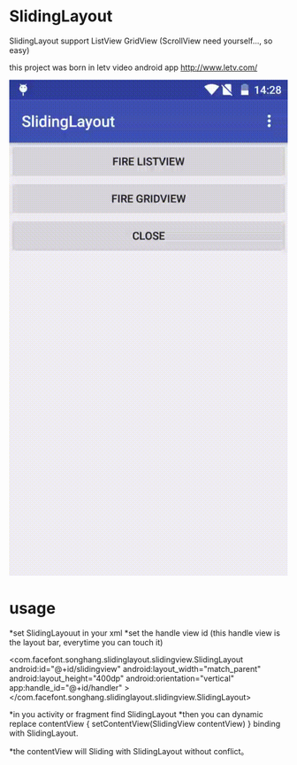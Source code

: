 # SlidingLayout
SlidingLayout support ListView GridView (ScrollView need yourself..., so easy)

this project was born in letv video android app http://www.letv.com/

![Renderings](https://github.com/songhanghang/SlidingLayout/blob/master/screenshot/A0001LRX22Gsonghang12062015142854.gif)

# usage
*set SlidingLayouut in your xml 
*set the handle view id (this handle view is the layout bar, everytime you can touch it)

<com.facefont.songhang.slidinglayout.slidingview.SlidingLayout
        android:id="@+id/slidingview"
        android:layout_width="match_parent"
        android:layout_height="400dp"
        android:orientation="vertical"
        app:handle_id="@+id/handler"
        >
        <RelativeLayout
            android:id="@+id/handler"
            android:layout_width="match_parent"
            android:layout_height="38dp">
        </RelativeLayout>
</com.facefont.songhang.slidinglayout.slidingview.SlidingLayout>

*in you activity or fragment find SlidingLayout
*then you can dynamic replace contentView { setContentView(SlidingView contentView) } binding with  SlidingLayout.

*the contentView will Sliding with SlidingLayout without conflict。

